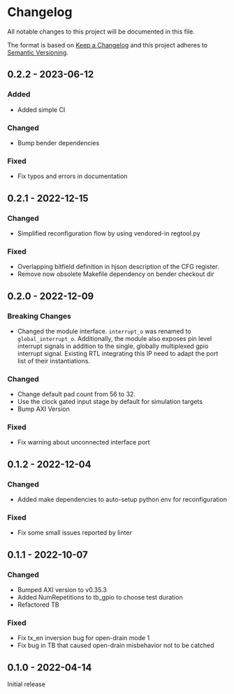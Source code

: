 # Changelog
All notable changes to this project will be documented in this file.

The format is based on [Keep a Changelog](http://keepachangelog.com/en/1.0.0/)
and this project adheres to [Semantic Versioning](http://semver.org/spec/v2.0.0.html).

## 0.2.2 - 2023-06-12
### Added
- Added simple CI
### Changed
- Bump bender dependencies
### Fixed
- Fix typos and errors in documentation

## 0.2.1 - 2022-12-15
### Changed
- Simplified reconfiguration flow by using vendored-in regtool.py
### Fixed
- Overlapping bitfield definition in hjson description of the CFG register. 
- Remove now obsolete Makefile dependency on bender checkout dir

## 0.2.0 - 2022-12-09
### Breaking Changes
- Changed the module interface. ``interrupt_o`` was renamed to
  ``global_interrupt_o``. Additionally, the module also exposes pin level
  interrupt signals in addition to the single, globally multiplexed gpio
  interrupt signal. Existing RTL integrating this IP need to adapt the port
  list of their instantiations.
### Changed
- Change default pad count from 56 to 32.
- Use the clock gated input stage by default for simulation targets
- Bump AXI Version
### Fixed
- Fix warning about unconnected interface port

## 0.1.2 - 2022-12-04
### Changed
- Added make dependencies to auto-setup python env for reconfiguration

### Fixed
- Fix some small issues reported by linter

## 0.1.1 - 2022-10-07
### Changed
- Bumped AXI version to v0.35.3
- Added NumRepetitions to tb_gpio to choose test duration
- Refactored TB

### Fixed
- Fix tx_en inversion bug for open-drain mode 1
- Fix bug in TB that caused open-drain misbehavior not to be catched


## 0.1.0 - 2022-04-14
Initial release
